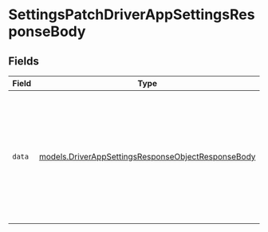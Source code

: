 # SettingsPatchDriverAppSettingsResponseBody


## Fields

| Field                                                                                                                                  | Type                                                                                                                                   | Required                                                                                                                               | Description                                                                                                                            |
| -------------------------------------------------------------------------------------------------------------------------------------- | -------------------------------------------------------------------------------------------------------------------------------------- | -------------------------------------------------------------------------------------------------------------------------------------- | -------------------------------------------------------------------------------------------------------------------------------------- |
| `data`                                                                                                                                 | [models.DriverAppSettingsResponseObjectResponseBody](../models/driverappsettingsresponseobjectresponsebody.md)                         | :heavy_check_mark:                                                                                                                     | The configuration settings for the Samsara Driver App. Can be set or updated through the Samsara Settings page or the API at any time. |
